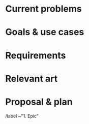 # Current problems
<!--
What are the problems that the current project has?

For example:
* User cannot use the keyboard to perform most common actions
or
* User cannot see documents from cloud services
-->

# Goals & use cases
<!--
What are the use cases that this proposal will cover? What are the end goals?

For example:
* User needs to share a file with their friends.
or
* It should be easy to edit a picture within the app.
-->

# Requirements
<!--
What does the solution needs to ensure for being succesful?

For example:
* Work on small form factors and touch
or
* Use the Meson build system and integrate with it
-->

# Relevant art
<!--
Is there any product that has implemented something similar? Put links to other
projects, pictures, links to other code, etc.
-->

# Proposal & plan
<!-- What's the solution and how should be achieved? It can be split in smaller
tasks of minimum change, so they can be delivered across several releases. -->

/label ~"1. Epic"
